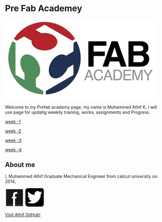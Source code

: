 # Pre Fab Academey



![](img/fablogo.jpg)


Welcome to my Prefab academy page, my name is Muhammed Athif K, I will use page for updatig weekily training, works, assignments and Progress.



[week -1](week1.html)

[week -2](week2.html)

[week -3](week3.html)

[week -4](week4.html)





## About me

I, Muhammed Athif  Graduate Mechanical Engineer from calicut university on 2014,
 
 [![Facebook](img/fb.png)](https://www.facebook.com/athifmkd) [![Twitter](img/twitter.png)](https://twitter.com/m_aathif)



[Visit Athif GitHub!](https://www.mathif.github.io
)

